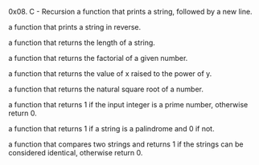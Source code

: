 0x08. C - Recursion
a function that prints a string, followed by a new line.

a function that prints a string in reverse.

a function that returns the length of a string.

 a function that returns the factorial of a given number.

a function that returns the value of x raised to the power of y.

a function that returns the natural square root of a number.

a function that returns 1 if the input integer is a prime number, otherwise return 0.

 a function that returns 1 if a string is a palindrome and 0 if not.

 a function that compares two strings and returns 1 if the strings can be considered identical, otherwise return 0.
